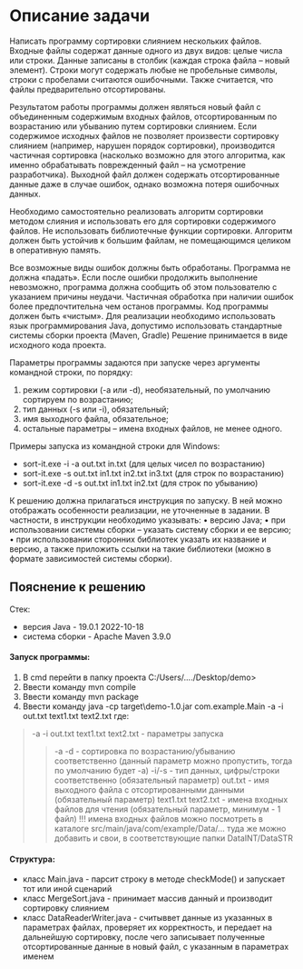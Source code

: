 # Описание задачи

Написать программу сортировки слиянием нескольких файлов.
Входные файлы содержат данные одного из двух видов: целые числа или строки. Данные записаны
в столбик (каждая строка файла – новый элемент). Строки могут содержать любые не пробельные
символы, строки с пробелами считаются ошибочными. Также считается, что файлы предварительно
отсортированы.

Результатом работы программы должен являться новый файл с объединенным содержимым
входных файлов, отсортированным по возрастанию или убыванию путем сортировки слиянием.
Если содержимое исходных файлов не позволяет произвести сортировку слиянием (например,
нарушен порядок сортировки), производится частичная сортировка (насколько возможно для этого
алгоритма, как именно обрабатывать поврежденный файл – на усмотрение разработчика).
Выходной файл должен содержать отсортированные данные даже в случае ошибок, однако
возможна потеря ошибочных данных.

Необходимо самостоятельно реализовать алгоритм сортировки методом слияния и использовать
его для сортировки содержимого файлов. Не использовать библиотечные функции сортировки.
Алгоритм должен быть устойчив к большим файлам, не помещающимся целиком в оперативную
память.

Все возможные виды ошибок должны быть обработаны. Программа не должна «падать». Если
после ошибки продолжить выполнение невозможно, программа должна сообщить об этом
пользователю с указанием причины неудачи. Частичная обработка при наличии ошибок более
предпочтительна чем останов программы. Код программы должен быть «чистым».
Для реализации необходимо использовать язык программирования Java, допустимо использовать
стандартные системы сборки проекта (Maven, Gradle)
Решение принимается в виде исходного кода проекта.

Параметры программы задаются при запуске через аргументы командной строки, по порядку:
1. режим сортировки (-a или -d), необязательный, по умолчанию сортируем по возрастанию;
2. тип данных (-s или -i), обязательный;
3. имя выходного файла, обязательное;
4. остальные параметры – имена входных файлов, не менее одного.

Примеры запуска из командной строки для Windows:
- sort-it.exe -i -a out.txt in.txt (для целых чисел по возрастанию)
- sort-it.exe -s out.txt in1.txt in2.txt in3.txt (для строк по возрастанию)
- sort-it.exe -d -s out.txt in1.txt in2.txt (для строк по убыванию)

К решению должна прилагаться инструкция по запуску. В ней можно отображать особенности
реализации, не уточненные в задании. В частности, в инструкции необходимо указывать:
• версию Java;
• при использовании системы сборки – указать систему сборки и ее версию;
• при использовании сторонних библиотек указать их название и версию, а также приложить
ссылки на такие библиотеки (можно в формате зависимостей системы сборки).


## Пояснение к решению 

Стек: 
* версия Java - 19.0.1 2022-10-18
* система сборки - Apache Maven 3.9.0

#### Запуск программы:
1. В cmd перейти в папку проекта C:/Users/..../Desktop/demo>
2. Ввести команду mvn compile
3. Ввести команду mvn package
4. Ввести команду java -cp target\demo-1.0.jar com.example.Main -a -i out.txt text1.txt text2.txt
где:
>-a -i out.txt text1.txt text2.txt - параметры запуска 
>>-a -d - сортировка по возрастанию/убыванию соответственно (данный параметр можно пропустить, тогда по умолчанию будет -а)
>>-i/-s - тип данных, цифры/строки соответственно (обязательный параметр)
>>out.txt - имя выходного файла с отсортированными данными (обязательный параметр)
>>text1.txt text2.txt - имена входных файлов для чтения (обязательный параметр, минимум - 1 файл)
>>!!! имена входных файлов можно посмотреть в каталоге  src/main/java/com/example/Data/... туда же можно добавить и свои, в соответствующие папки DataINT/DataSTR

#### Структура:
* класс Main.java - парсит строку в методе cheсkMode() и запускает тот или иной сценарий
* класс MergeSort.java - принимает массив данный и производит сортировку слиянием 
* класс DataReaderWriter.java - считыввет данные из указанных в параметрах файлах, проверяет их корректность, и передает на дальнейшую сортировку, после чего записывает полученные отсортированные данные в новый файл, с указанным в параметрах именем 
